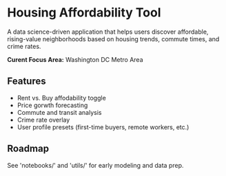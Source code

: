 # Housing Affordability Tool

A data science-driven application that helps users discover affordable, rising-value neighborhoods based on housing trends, commute times, and crime rates.

**Curent Focus Area:** Washington DC Metro Area

## Features
- Rent vs. Buy affodability toggle
- Price gorwth forecasting
- Commute and transit analysis
- Crime rate overlay
- User profile presets (first-time buyers, remote workers, etc.)

## Roadmap
See 'notebooks/' and 'utils/' for early modeling and data prep.
